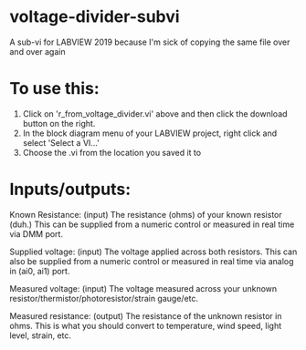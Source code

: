 # voltage-divider-subvi
A sub-vi for LABVIEW 2019 because I'm sick of copying the same file over and over again

# To use this:
1. Click on 'r_from_voltage_divider.vi' above and then click the download button on the right.
2. In the block diagram menu of your LABVIEW project, right click and select 'Select a VI...'
3. Choose the .vi from the location you saved it to

# Inputs/outputs:
Known Resistance: (input)
The resistance (ohms) of your known resistor (duh.) This can be supplied from a numeric control or measured in real time via DMM port.

Supplied voltage: (input)
The voltage applied across both resistors. This can also be supplied from a numeric control or measured in real time via analog in (ai0, ai1) port.

Measured voltage: (input)
The voltage measured across your unknown resistor/thermistor/photoresistor/strain gauge/etc.

Measured resistance: (output)
The resistance of the unknown resistor in ohms. This is what you should convert to temperature, wind speed, light level, strain, etc.
